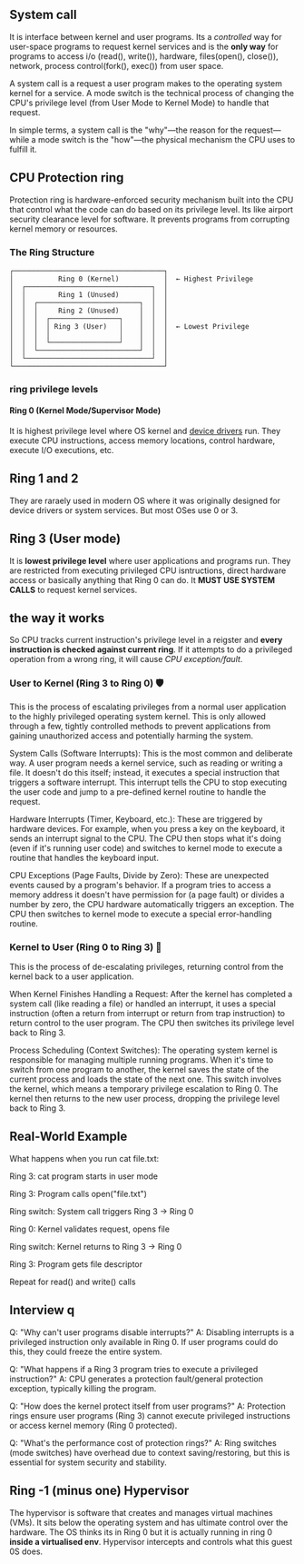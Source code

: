 ## System call
It is interface between kernel and user programs. Its a *controlled* way for user-space programs to request kernel services and is the **only way** for programs to access i/o (read(), write()), hardware, files(open(), close()), network, process control(fork(), exec())
from user space. 

A system call is a request a user program makes to the operating system kernel for a service. A mode switch is the technical process of changing the CPU's privilege level (from User Mode to Kernel Mode) to handle that request.

In simple terms, a system call is the "why"—the reason for the request—while a mode switch is the "how"—the physical mechanism the CPU uses to fulfill it.

## CPU Protection ring
Protection ring is hardware-enforced security mechanism built into the CPU that control what the code can do based on its privilege level. Its like airport security clearance level
for software. It prevents programs from corrupting kernel memory or resources.

### The Ring Structure
```
┌─────────────────────────────────────┐
│           Ring 0 (Kernel)           │  ← Highest Privilege
│  ┌───────────────────────────────┐  │
│  │        Ring 1 (Unused)        │  │
│  │  ┌─────────────────────────┐  │  │
│  │  │     Ring 2 (Unused)     │  │  │
│  │  │  ┌─────────────────┐    │  │  │
│  │  │  │ Ring 3 (User)   │    │  │  │  ← Lowest Privilege
│  │  │  │                 │    │  │  │
│  │  │  └─────────────────┘    │  │  │
│  │  └─────────────────────────┘  │  │
│  └───────────────────────────────┘  │
└─────────────────────────────────────┘
```

### ring privilege levels
#### Ring 0 (Kernel Mode/Supervisor Mode)
It is highest privilege level where OS kernel and [device drivers](https://github.com/brian6484/CSKnowledge/blob/main/Operating%20System/Linux/System%20call/Device%20Driver.md) run. They execute CPU instructions, access memory locations, control hardware, execute I/O executions, etc.

## Ring 1 and 2
They are raraely used in modern OS where it was originally designed for device drivers or system services. But most OSes use 0 or 3.

## Ring 3 (User mode)
It is **lowest privilege level** where user applications and programs run. They are restricted from executing privileged CPU isntructions, direct hardware access or basically anything that Ring 0 can do. It **MUST USE SYSTEM CALLS** to request kernel services.

## the way it works
So CPU tracks current instruction's privilege level in a reigster and **every instruction is checked against current ring**. If it attempts to do a privileged operation from a wrong ring, it will cause *CPU exception/fault*.

### User to Kernel (Ring 3 to Ring 0) 🛡️
This is the process of escalating privileges from a normal user application to the highly privileged operating system kernel. This is only allowed through a few, tightly controlled methods to prevent applications from gaining unauthorized access and potentially harming the system.

System Calls (Software Interrupts): This is the most common and deliberate way. A user program needs a kernel service, such as reading or writing a file. It doesn't do this itself; instead, it executes a special instruction that triggers a software interrupt. This interrupt tells the CPU to stop executing the user code and jump to a pre-defined kernel routine to handle the request.

Hardware Interrupts (Timer, Keyboard, etc.): These are triggered by hardware devices. For example, when you press a key on the keyboard, it sends an interrupt signal to the CPU. The CPU then stops what it's doing (even if it's running user code) and switches to kernel mode to execute a routine that handles the keyboard input.

CPU Exceptions (Page Faults, Divide by Zero): These are unexpected events caused by a program's behavior. If a program tries to access a memory address it doesn't have permission for (a page fault) or divides a number by zero, the CPU hardware automatically triggers an exception. The CPU then switches to kernel mode to execute a special error-handling routine.

### Kernel to User (Ring 0 to Ring 3) 🔽
This is the process of de-escalating privileges, returning control from the kernel back to a user application.

When Kernel Finishes Handling a Request: After the kernel has completed a system call (like reading a file) or handled an interrupt, it uses a special instruction (often a return from interrupt or return from trap instruction) to return control to the user program. The CPU then switches its privilege level back to Ring 3.

Process Scheduling (Context Switches): The operating system kernel is responsible for managing multiple running programs. When it's time to switch from one program to another, the kernel saves the state of the current process and loads the state of the next one. This switch involves the kernel, which means a temporary privilege escalation to Ring 0. The kernel then returns to the new user process, dropping the privilege level back to Ring 3.

## Real-World Example
What happens when you run cat file.txt:

Ring 3: cat program starts in user mode

Ring 3: Program calls open("file.txt")

Ring switch: System call triggers Ring 3 → Ring 0

Ring 0: Kernel validates request, opens file

Ring switch: Kernel returns to Ring 3 → Ring 0

Ring 3: Program gets file descriptor

Repeat for read() and write() calls

## Interview q
Q: "Why can't user programs disable interrupts?"
A: Disabling interrupts is a privileged instruction only available in Ring 0. If user programs could do this, they could freeze the entire system.

Q: "What happens if a Ring 3 program tries to execute a privileged instruction?"
A: CPU generates a protection fault/general protection exception, typically killing the program.

Q: "How does the kernel protect itself from user programs?"
A: Protection rings ensure user programs (Ring 3) cannot execute privileged instructions or access kernel memory (Ring 0 protected).

Q: "What's the performance cost of protection rings?"
A: Ring switches (mode switches) have overhead due to context saving/restoring, but this is essential for system security and stability.

## Ring -1 (minus one) Hypervisor
The hypervisor is software that creates and manages virtual machines (VMs). It sits below the operating system and has ultimate control over the hardware. The OS thinks its in Ring 0 but it is actually running in ring 0 **inside a virtualised env**. Hypervisor intercepts and controls what this guest 0S does.
